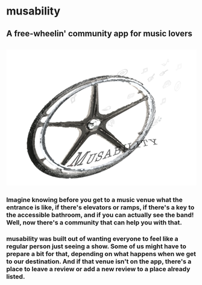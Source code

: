 # musability

## A free-wheelin' community app for music lovers
![musability logo](./assets/images/musability-app.png)
----------------------------------------------------------------------------------------
### Imagine knowing before you get to a music venue what the entrance is like, if there's elevators or ramps, if there's a key to the accessible bathroom, and if you can actually see the band! Well, now there's a community that can help you with that.

### musability was built out of wanting everyone to feel like a regular person just seeing a show. Some of us might have to prepare a bit for that, depending on what happens when we get to our destination. And if that venue isn't on the app, there's a place to leave a review or add a new review to a place already listed. 